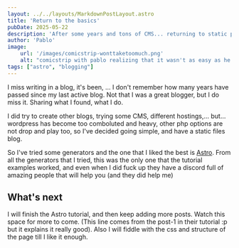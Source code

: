 ```yaml
---
layout: ../../layouts/MarkdownPostLayout.astro
title: 'Return to the basics'
pubDate: 2025-05-22
description: 'After some years and tons of CMS... returning to static pages with a simple design'
author: 'Pablo'
image:
    url: '/images/comicstrip-wonttaketoomuch.png'
    alt: "comicstrip with pablo realizing that it wasn't as easy as he thougth"
tags: ["astro", "blogging"]
---
```


I miss writing in a blog, it's been, ... I don't remember how many years have passed since my last active blog. Not that I was a great blogger, but I do miss it. Sharing what I found, what I do.

I did try to create other blogs, trying some CMS, different hostings,... but... wordpress has become too comboluted and heavy, other php options are not drop and play too, so I've decided going simple, and have a static files blog.

So I've tried some generators and the one that I liked the best is <a href="https://astro.build" target="_blank">Astro</a>. From all the generators that I tried, this was the only one that the tutorial examples worked, and even when I did fuck up they have a discord full of amazing people that will help you (and they did help me)

## What's next

I will finish the Astro tutorial, and then keep adding more posts. Watch this space for more to come. (This line comes from the post-1 in their tutorial :p but it explains it really good). Also I will fiddle with the css and structure of the page till I like it enough.
